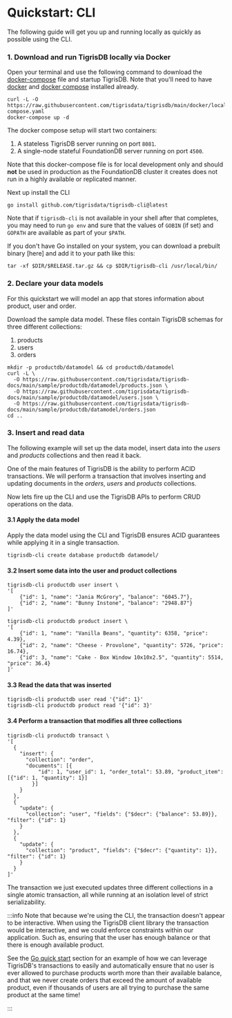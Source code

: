 # Quickstart: CLI

The following guide will get you up and running locally as quickly as
possible using the CLI.

### 1. Download and run TigrisDB locally via Docker

Open your terminal and use the following command to download the
[docker-compose](https://raw.githubusercontent.com/tigrisdata/tigrisdb/main/docker/local/docker-compose.yaml)
file and startup TigrisDB. Note that you'll need to have
[docker](https://docs.docker.com/get-docker/) and
[docker compose](https://docs.docker.com/compose/install/) installed already.

```shell
curl -L -O https://raw.githubusercontent.com/tigrisdata/tigrisdb/main/docker/local/docker-compose.yaml
docker-compose up -d
```

The docker compose setup will start two containers:

1. A stateless TigrisDB server running on port `8081`.
2. A single-node stateful FoundationDB server running on port `4500`.

Note that this docker-compose file is for local development only and should
**not** be used in production as the FoundationDB cluster it creates does
not run in a highly available or replicated manner.

Next up install the CLI

```shell
go install github.com/tigrisdata/tigrisdb-cli@latest
```

Note that if `tigrisdb-cli` is not available in your shell after that completes, you may need to run `go env` and sure that the values of `GOBIN` (if set) and `GOPATH` are available as part of your `$PATH`.

If you don't have Go installed on your system, you can download a prebuilt binary [here] and add it to your path like this:

```shell
tar -xf $DIR/$RELEASE.tar.gz && cp $DIR/tigrisdb-cli /usr/local/bin/
```

### 2. Declare your data models

For this quickstart we will model an app that stores information about product, user and order.

Download the sample data model. These files contain TigrisDB schemas for three different collections:

1. products
2. users
3. orders

```shell
mkdir -p productdb/datamodel && cd productdb/datamodel
curl -L \
  -O https://raw.githubusercontent.com/tigrisdata/tigrisdb-docs/main/sample/productdb/datamodel/products.json \
  -O https://raw.githubusercontent.com/tigrisdata/tigrisdb-docs/main/sample/productdb/datamodel/users.json \
  -O https://raw.githubusercontent.com/tigrisdata/tigrisdb-docs/main/sample/productdb/datamodel/orders.json
cd ..
```

### 3. Insert and read data

The following example will set up the data model, insert data into the _users_
and _products_ collections and then read it back.

One of the main features of TigrisDB is the ability to perform ACID
transactions. We will perform a transaction that involves inserting and
updating documents in the _orders_, _users_ and _products_ collections.

Now lets fire up the CLI and use the TigrisDB APIs to perform CRUD operations on
the data.

#### 3.1 Apply the data model

Apply the data model using the CLI and TigrisDB ensures ACID guarantees while applying it in a single transaction.

```shell
tigrisdb-cli create database productdb datamodel/
```

#### 3.2 Insert some data into the user and product collections

```shell
tigrisdb-cli productdb user insert \
'[
    {"id": 1, "name": "Jania McGrory", "balance": "6045.7"},
    {"id": 2, "name": "Bunny Instone", "balance": "2948.87"}
]'

tigrisdb-cli productdb product insert \
'[
    {"id": 1, "name": "Vanilla Beans", "quantity": 6358, "price": 4.39},
    {"id": 2, "name": "Cheese - Provolone", "quantity": 5726, "price": 16.74},
    {"id": 3, "name": "Cake - Box Window 10x10x2.5", "quantity": 5514, "price": 36.4}
]'
```

#### 3.3 Read the data that was inserted

```shell
tigrisdb-cli productdb user read '{"id": 1}'
tigrisdb-cli productdb product read '{"id": 3}'
```

#### 3.4 Perform a transaction that modifies all three collections

```shell
tigrisdb-cli productdb transact \
'[
  {
    "insert": {
      "collection": "order",
      "documents": [{
          "id": 1, "user_id": 1, "order_total": 53.89, "product_item": [{"id": 1, "quantity": 1}]
        }]
    }
  },
  {
    "update": {
      "collection": "user", "fields": {"$decr": {"balance": 53.89}}, "filter": {"id": 1}
    }
  },
  {
    "update": {
      "collection": "product", "fields": {"$decr": {"quantity": 1}}, "filter": {"id": 1}
    }
  }
]'
```

The transaction we just executed updates three different collections in a
single atomic transaction, all while running at an isolation level of strict
serializability.

:::info
Note that because we're using the CLI, the transaction doesn't appear to be
interactive. When using the TigrisDB client library the transaction would be
interactive, and we could enforce constraints within our application. Such as,
ensuring that the user has enough balance or that there is enough available
product.

See the [Go quick start](with-go.md) section for an example of how we can
leverage TigrisDB's transactions to easily and automatically ensure that no
user is ever allowed to purchase products worth more than their available
balance, and that we never create orders that exceed the amount of available
product, even if thousands of users are all trying to purchase the same
product at the same time!

:::
